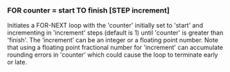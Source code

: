



### FOR counter = start TO finish [STEP increment]

Initiates a FOR-NEXT loop with the 'counter' initially set to 'start' and incrementing in 'increment' steps (default is 1) until 'counter' is greater than 'finish'. The ‘increment’ can be an integer or a floating point number. Note that using a floating point fractional number for 'increment' can accumulate rounding errors in 'counter' which could cause the loop to terminate early or late.